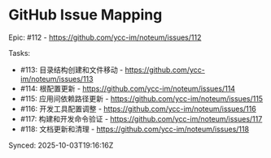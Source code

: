 # GitHub Issue Mapping

Epic: #112 - https://github.com/ycc-im/noteum/issues/112

Tasks:
- #113: 目录结构创建和文件移动 - https://github.com/ycc-im/noteum/issues/113
- #114: 根配置更新 - https://github.com/ycc-im/noteum/issues/114
- #115: 应用间依赖路径更新 - https://github.com/ycc-im/noteum/issues/115
- #116: 开发工具配置调整 - https://github.com/ycc-im/noteum/issues/116
- #117: 构建和开发命令验证 - https://github.com/ycc-im/noteum/issues/117
- #118: 文档更新和清理 - https://github.com/ycc-im/noteum/issues/118

Synced: 2025-10-03T19:16:16Z
